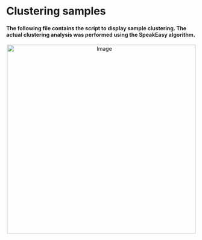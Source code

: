 # **Clustering samples**

#### The following file contains the script to display sample clustering. The actual clustering analysis was performed using the SpeakEasy algorithm.

<p align="center">
  <img src="https://github.com/user-attachments/assets/925b8c2d-bf92-4553-9fe2-e15c9f8395c5" alt="Image" width="500"/>
</p>

